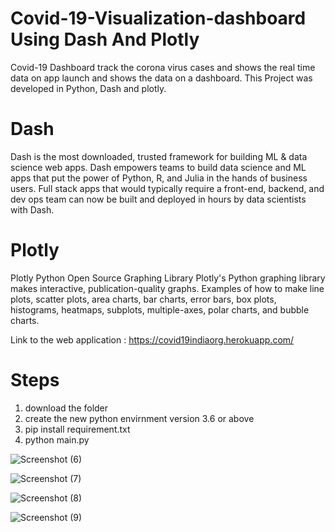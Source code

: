# Covid-19-Visualization-dashboard Using Dash And Plotly
Covid-19 Dashboard track the corona virus cases and shows the real time data on app launch and shows the data on a dashboard. This Project was developed in Python, Dash and plotly.

# Dash 
Dash is the most downloaded, trusted framework for building ML & data science web apps.
Dash empowers teams to build data science and ML apps that put the power of Python, R, and Julia in the hands of business users. Full stack apps that would typically require a front-end, backend, and dev ops team can now be built and deployed in hours by data scientists with Dash.

# Plotly
Plotly Python Open Source Graphing Library
Plotly's Python graphing library makes interactive, publication-quality graphs. Examples of how to make line plots, scatter plots, area charts, bar charts, error bars, box plots, histograms, heatmaps, subplots, multiple-axes, polar charts, and bubble charts.


Link to the web application : https://covid19indiaorg.herokuapp.com/


# Steps
1. download the folder
2. create the new python envirnment version 3.6 or above
3. pip install requirement.txt
4. python main.py




![Screenshot (6)](https://user-images.githubusercontent.com/56173595/94290405-c33d7f80-ff77-11ea-8cbf-5e9ff7c1b012.png)


![Screenshot (7)](https://user-images.githubusercontent.com/56173595/94290421-c8023380-ff77-11ea-9243-8f05d89d61ab.png)


![Screenshot (8)](https://user-images.githubusercontent.com/56173595/94290427-c9336080-ff77-11ea-85bd-966da7cc5f42.png)


![Screenshot (9)](https://user-images.githubusercontent.com/56173595/94290429-c9cbf700-ff77-11ea-9d9b-e4ddc6423a03.png)

